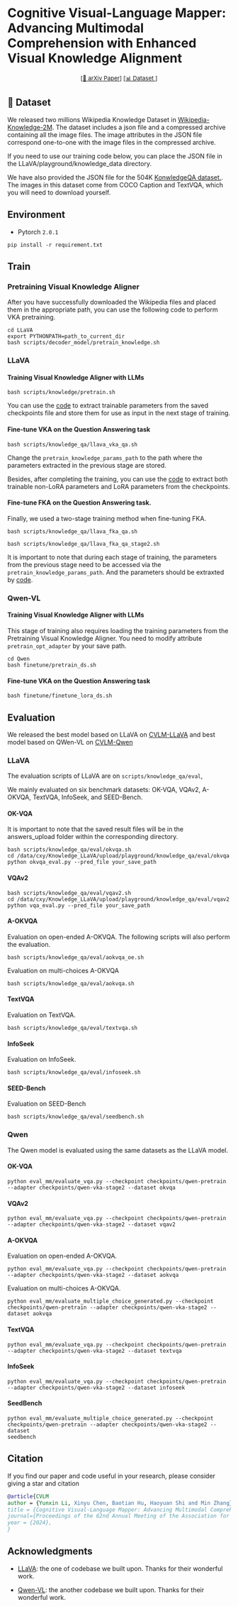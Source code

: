 
# Cognitive Visual-Language Mapper: Advancing Multimodal Comprehension with Enhanced Visual Knowledge Alignment

<font size=2><div align='center' >  [[📖 arXiv Paper](https://arxiv.org/abs/2402.13561)] [[📊 Dataset ](https://huggingface.co/datasets/Ghaser/Wikipedia-Knowledge-2M)] </div></font>

## 🌟 Dataset

We released two millions Wikipedia Knowledge Dataset in [Wikipedia-Knowledge-2M](https://huggingface.co/datasets/Ghaser/Wikipedia-Knowledge-2M). The dataset includes a json file and a compressed archive containing all the image files. The image attributes in the JSON file correspond one-to-one with the image files in the compressed archive.

If you need to use our training code below, you can place the JSON file in the LLaVA/playground/knowledge_data directory.

We have also provided the JSON file for the 504K [KonwledgeQA dataset.](https://huggingface.co/datasets/Ghaser/LLaVA-KnowledgeQA-504K). The images in this dataset come from COCO Caption and TextVQA, which you will need to download yourself.


## Environment
- Pytorch `2.0.1`
```shell
pip install -r requirement.txt
```
## Train
### Pretraining Visual Knowledge Aligner

After you have successfully downloaded the Wikipedia files and placed them in the appropriate path, you can use the following code to perform VKA pretraining.

```shell
cd LLaVA
export PYTHONPATH=path_to_current_dir
bash scripts/decoder_model/pretrain_knowledge.sh
```


### LLaVA

#### Training Visual Knowledge Aligner with LLMs

``` shell
bash scripts/knowledge/pretrain.sh
```

You can use the [code](LLaVA/checkpoints/scripts/get_train_checkpoints.py) to extract trainable parameters from the saved checkpoints file and store them for use as input in the next stage of training.

#### Fine-tune VKA on the Question Answering task

``` shell
bash scripts/knowledge_qa/llava_vka_qa.sh
```

Change the `pretrain_knowledge_params_path` to the path where the parameters extracted in the previous stage are stored.

Besides, after completing the training, you can use the [code](LLaVA/checkpoints/scripts/get_non_lora_trainables.py) to extract both trainable non-LoRA parameters and LoRA parameters from the checkpoints.

#### Fine-tune FKA on the Question Answering task.

Finally, we used a two-stage training method when fine-tuning FKA.

``` shell
bash scripts/knowledge_qa/llava_fka_qa.sh
```

``` shell
bash scripts/knowledge_qa/llava_fka_qa_stage2.sh
```

It is important to note that during each stage of training, the parameters from the previous stage need to be accessed via the `pretrain_knowledge_params_path`. And the parameters should be extraxted by [code](LLaVA/checkpoints/scripts/get_non_lora_trainables.py).

### Qwen-VL

#### Training Visual Knowledge Aligner with LLMs

This stage of training also requires loading the training parameters from the Pretraining Visual Knowledge Aligner.
You need to modify attribute `pretrain_opt_adapter` by your save path.
```shell
cd Qwen
bash finetune/pretrain_ds.sh
```

#### Fine-tune VKA on the Question Answering task

```shell
bash finetune/finetune_lora_ds.sh
```

## Evaluation

We released the best model based on LLaVA on [CVLM-LLaVA](https://huggingface.co/Ghaser/CVLM-LLaVA) and best model based on QWen-VL on [CVLM-Qwen](https://huggingface.co/Ghaser/CVLM-Qwen)

### LLaVA

The evaluation scripts of LLaVA are on `scripts/knowledge_qa/eval`,

We mainly evaluated on six benchmark datasets: OK-VQA, VQAv2, A-OKVQA, TextVQA, InfoSeek, and SEED-Bench.

#### OK-VQA
It is important to note that the saved result files will be in the answers_upload folder within the corresponding directory.
```shell
bash scripts/knowledge_qa/eval/okvqa.sh
cd /data/cxy/Knowledge_LLaVA/upload/playground/knowledge_qa/eval/okvqa
python okvqa_eval.py --pred_file your_save_path
```

#### VQAv2

```shell
bash scripts/knowledge_qa/eval/vqav2.sh
cd /data/cxy/Knowledge_LLaVA/upload/playground/knowledge_qa/eval/vqav2
python vqa_eval.py --pred_file your_save_path
```

#### A-OKVQA

Evaluation on open-ended A-OKVQA. The following scripts will also perform the evaluation.

```shell
bash scripts/knowledge_qa/eval/aokvqa_oe.sh
```

Evaluation on multi-choices A-OKVQA

```shell
bash scripts/knowledge_qa/eval/aokvqa.sh
```
#### TextVQA

Evaluation on TextVQA.
```shell
bash scripts/knowledge_qa/eval/textvqa.sh
```

#### InfoSeek

Evaluation on InfoSeek.
```shell
bash scripts/knowledge_qa/eval/infoseek.sh
```

#### SEED-Bench

Evaluation on SEED-Bench
```shell
bash scripts/knowledge_qa/eval/seedbench.sh
```

### Qwen

The Qwen model is evaluated using the same datasets as the LLaVA model.

#### OK-VQA

```shell
python eval_mm/evaluate_vqa.py --checkpoint checkpoints/qwen-pretrain --adapter checkpoints/qwen-vka-stage2 --dataset okvqa
```

#### VQAv2

```shell
python eval_mm/evaluate_vqa.py --checkpoint checkpoints/qwen-pretrain --adapter checkpoints/qwen-vka-stage2 --dataset vqav2
```

#### A-OKVQA

Evaluation on open-ended A-OKVQA.
```shell
python eval_mm/evaluate_vqa.py --checkpoint checkpoints/qwen-pretrain --adapter checkpoints/qwen-vka-stage2 --dataset aokvqa
```

Evaluation on multi-choices A-OKVQA.

```shell
python eval_mm/evaluate_multiple_choice_generated.py --checkpoint checkpoints/qwen-pretrain --adapter checkpoints/qwen-vka-stage2 --dataset aokvqa
```

#### TextVQA
```shell
python eval_mm/evaluate_vqa.py --checkpoint checkpoints/qwen-pretrain --adapter checkpoints/qwen-vka-stage2 --dataset textvqa
```

#### InfoSeek
```shell
python eval_mm/evaluate_vqa.py --checkpoint checkpoints/qwen-pretrain --adapter checkpoints/qwen-vka-stage2 --dataset infoseek
```

#### SeedBench

```shell
python eval_mm/evaluate_multiple_choice_generated.py --checkpoint checkpoints/qwen-pretrain --adapter checkpoints/qwen-vka-stage2 --dataset 
seedbench
```

## Citation
If you find our paper and code useful in your research, please consider giving a star and citation

```BibTex
@article{CVLM
author = {Yunxin Li, Xinyu Chen, Baotian Hu, Haoyuan Shi and Min Zhang},
title = {Cognitive Visual-Language Mapper: Advancing Multimodal Comprehension with Enhanced Visual Knowledge Alignment},
journal={Proceedings of the 62nd Annual Meeting of the Association for Computational Linguistics},
year = {2024},
}
```


## Acknowledgments

- [LLaVA](https://github.com/haotian-liu/LLaVA): the one of codebase we built upon. Thanks for their wonderful work.

- [Qwen-VL](https://github.com/QwenLM/Qwen-VL): the another codebase we built upon. Thanks for their wonderful work.